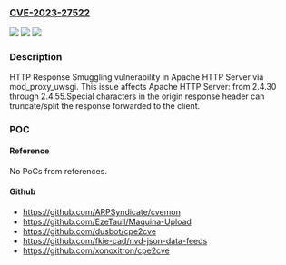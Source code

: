 ### [CVE-2023-27522](https://cve.mitre.org/cgi-bin/cvename.cgi?name=CVE-2023-27522)
![](https://img.shields.io/static/v1?label=Product&message=Apache%20HTTP%20Server&color=blue)
![](https://img.shields.io/static/v1?label=Version&message=2.4.30%20&color=brightgreen)
![](https://img.shields.io/static/v1?label=Vulnerability&message=CWE-444%20Inconsistent%20Interpretation%20of%20HTTP%20Responses%20('HTTP%20Response%20Smuggling')&color=brightgreen)

### Description

HTTP Response Smuggling vulnerability in Apache HTTP Server via mod_proxy_uwsgi. This issue affects Apache HTTP Server: from 2.4.30 through 2.4.55.Special characters in the origin response header can truncate/split the response forwarded to the client.

### POC

#### Reference
No PoCs from references.

#### Github
- https://github.com/ARPSyndicate/cvemon
- https://github.com/EzeTauil/Maquina-Upload
- https://github.com/dusbot/cpe2cve
- https://github.com/fkie-cad/nvd-json-data-feeds
- https://github.com/xonoxitron/cpe2cve

